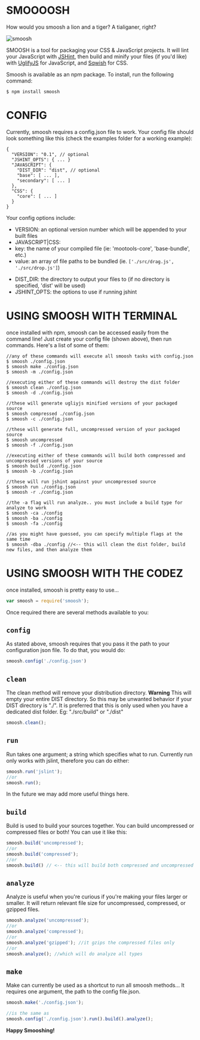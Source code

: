 SMOOOOSH
=========
How would you smoosh a lion and a tiger? A tialiganer, right?

![smoosh](http://f.cl.ly/items/3o0y3m3o2Z3l1e0i1V2V/Screen%20shot%202011-03-05%20at%2012.13.54%20AM.png)

SMOOSH is a tool for packaging your CSS & JavaScript projects. It will lint your JavaScript with [JSHint](http://jshint.com), then build and minify your files (if you'd like) with [UglifyJS](https://github.com/mishoo/UglifyJS) for JavaScript, and [Sqwish](https://github.com/ded/sqwish) for CSS.

Smoosh is available as an npm package. To install, run the following command:

    $ npm install smoosh

CONFIG
======
Currently, smoosh requires a config.json file to work. Your config file should look something like this (check the examples folder for a working example):

    {
      "VERSION": "0.1", // optional
      "JSHINT_OPTS": { ... }
      "JAVASCRIPT": {
        "DIST_DIR": "dist", // optional
        "base": [ ... ],
        "secondary": [ ... ]
      },
      "CSS": {
        "core": [ ... ]
      }
    }

Your config options include:

  * VERSION: an optional version number which will be appended to your built files
  * JAVASCRIPT|CSS:
  * key: the name of your compiled file (ie: 'mootools-core', 'base-bundle', etc.)
  * value: an array of file paths to be bundled (ie. <code>['./src/drag.js', './src/drop.js']</code>)
  + DIST_DIR: the directory to output your files to (if no directory is specified, 'dist' will be used)
  + JSHINT_OPTS: the options to use if running jshint

USING SMOOSH WITH TERMINAL
==========================

once installed with npm, smoosh can be accessed easily from the command line! Just create your config file (shown above), then run commands. Here's a list of some of them:


    //any of these commands will execute all smoosh tasks with config.json
    $ smoosh ./config.json
    $ smoosh make ./config.json
    $ smoosh -m ./config.json

    //executing either of these commands will destroy the dist folder
    $ smoosh clean ./config.json
    $ smoosh -d ./config.json

    //these will generate ugliyjs minified versions of your packaged source
    $ smoosh compressed ./config.json
    $ smoosh -c ./config.json

    //these will generate full, uncompressed version of your packaged source
    $ smoosh uncompressed
    $ smoosh -f ./config.json

    //executing either of these commands will build both compressed and uncompressed versions of your source
    $ smoosh build ./config.json
    $ smoosh -b ./config.json

    //these will run jshint against your uncompressed source
    $ smoosh run ./config.json
    $ smoosh -r ./config.json

    //the -a flag will run analyze.. you must include a build type for analyze to work
    $ smoosh -ca ./config
    $ smoosh -ba ./config
    $ smoosh -fa ./config

    //as you might have guessed, you can specify multiple flags at the same time
    $ smoosh -dba ./config //<-- this will clean the dist folder, build new files, and then analyze them


USING SMOOSH WITH THE CODEZ
===========================

once installed, smoosh is pretty easy to use...

``` js
var smoosh = require('smoosh');
```

Once required there are several methods available to you:

<code>config</code>
------
As stated above, smoosh requires that you pass it the path to your configuration json file. To do that, you would do:

``` js
smoosh.config('./config.json')
```

<code>clean</code>
-----
The clean method will remove your distribution directory. **Warning** This will empty your entire DIST directory. So this may be unwanted behavior if your DIST directory is "./". It is preferred that this is only used when you have a dedicated dist folder. Eg: "./src/build" or "./dist"

``` js
smoosh.clean();
```

<code>run</code>
---
Run takes one argument; a string which specifies what to run. Currently run only works with jslint, therefore you can do either:

``` js
smoosh.run('jslint');
//or
smoosh.run();
```

In the future we may add more useful things here.

<code>build</code>
-----
Build is used to build your sources together. You can build uncompressed or compressed files or both! You can use it like this:

``` js
smoosh.build('uncompressed');
//or
smoosh.build('compressed');
//or
smoosh.build() // <-- this will build both compressed and uncompressed
```

<code>analyze</code>
-------
Analyze is useful when you're curious if you're making your files larger or smaller. It will return relevant file size for uncompressed, compressed, or gzipped files.

``` js
smoosh.analyze('uncompressed');
//or
smoosh.analyze('compressed');
//or
smoosh.analyze('gzipped'); //it gzips the compressed files only
//or
smoosh.analyze(); //which will do analyze all types
```

<code>make</code>
----
Make can currently be used as a shortcut to run all smoosh methods... It requires one argument, the path to the config file.json.

``` js
smoosh.make('./config.json');

//is the same as
smoosh.config('./config.json').run().build().analyze();
```

**Happy Smooshing!**